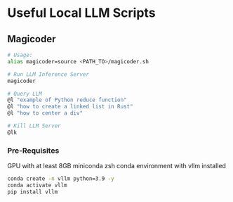 # Useful Local LLM Scripts

## Magicoder
```sh
# Usage:
alias magicoder=source <PATH_TO>/magicoder.sh

# Run LLM Inference Server
magicoder

# Query LLM
@l "example of Python reduce function"
@l "how to create a linked list in Rust"
@l "how to center a div"

# Kill LLM Server
@lk
```

### Pre-Requisites
GPU with at least 8GB
miniconda
zsh
conda environment with vllm installed
```sh
conda create -n vllm python=3.9 -y
conda activate vllm
pip install vllm
```